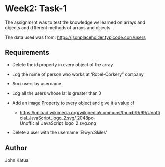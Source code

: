 # Week2: Task-1

The assignment was to test the knowledge we learned on arrays and objects and different
methods of arrays and objects.

The data used was from: https://jsonplaceholder.typicode.com/users

## Requirements

- Delete the id property in every object of the array
- Log the name of person who works at ‘Robel-Corkery” company
- Sort users by username
- Log all the users whose lat is greater than 0
- Add an image Property to every object and give it a value of

  - https://upload.wikimedia.org/wikipedia/commons/thumb/9/99/Unofficial_JavaScript_logo_2.svg/         2048px-Unofficial_JavaScript_logo_2.svg.png  

- Delete a user with the username ‘Elwyn.Skiles’

## Author

John Katua

